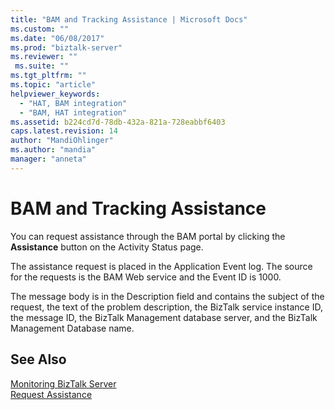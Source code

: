 ```yaml
---
title: "BAM and Tracking Assistance | Microsoft Docs"
ms.custom: ""
ms.date: "06/08/2017"
ms.prod: "biztalk-server"
ms.reviewer: ""
 ms.suite: ""
ms.tgt_pltfrm: ""
ms.topic: "article"
helpviewer_keywords: 
  - "HAT, BAM integration"
  - "BAM, HAT integration"
ms.assetid: b224cd7d-78db-432a-821a-728eabbf6403
caps.latest.revision: 14
author: "MandiOhlinger"
ms.author: "mandia"
manager: "anneta"
---
```

# BAM and Tracking Assistance
You can request assistance through the BAM portal by clicking the **Assistance** button on the Activity Status page.  
  
 The assistance request is placed in the Application Event log. The source for the requests is the BAM Web service and the Event ID is 1000.  
  
 The message body is in the Description field and contains the subject of the request, the text of the problem description, the BizTalk service instance ID, the message ID, the BizTalk Management database server, and the BizTalk Management Database name.  
  
## See Also  
 [Monitoring BizTalk Server](../core/monitoring-biztalk-server.md)   
 [Request Assistance](../core/request-assistance.md)